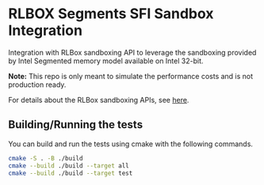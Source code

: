 # RLBOX Segments SFI Sandbox Integration

Integration with RLBox sandboxing API to leverage the sandboxing provided by Intel Segmented memory model available on Intel 32-bit.

**Note:**  This repo is only meant to simulate the performance costs and is not production ready.

For details about the RLBox sandboxing APIs, see [here](https://github.com/PLSysSec/rlbox_api_cpp17).

## Building/Running the tests

You can build and run the tests using cmake with the following commands.

```bash
cmake -S . -B ./build
cmake --build ./build --target all
cmake --build ./build --target test
```


